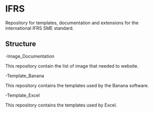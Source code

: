 # IFRS

Repository for templates, documentation and extensions for the international IFRS SME standard.


## Structure

-Image_Documentation

This repository contain the list of image that needed to website.

-Template_Banana

This repository contains the templates used by the Banana software.

-Template_Excel

This repository contains the templates used by Excel.

